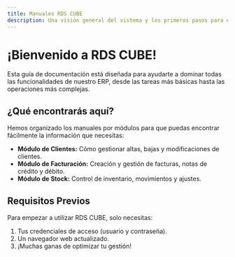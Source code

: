 ```yaml
---
title: Manuales RDS CUBE
description: Una visión general del sistema y los primeros pasos para empezar a trabajar.
---
```


# ¡Bienvenido a RDS CUBE!

Esta guía de documentación está diseñada para ayudarte a dominar todas las funcionalidades de nuestro ERP, desde las tareas más básicas hasta las operaciones más complejas.

## ¿Qué encontrarás aquí?

Hemos organizado los manuales por módulos para que puedas encontrar fácilmente la información que necesitas:

- **Módulo de Clientes:** Cómo gestionar altas, bajas y modificaciones de clientes.
- **Módulo de Facturación:** Creación y gestión de facturas, notas de crédito y débito.
- **Módulo de Stock:** Control de inventario, movimientos y ajustes.

## Requisitos Previos

Para empezar a utilizar RDS CUBE, solo necesitas:
1.  Tus credenciales de acceso (usuario y contraseña).
2.  Un navegador web actualizado.
3.  ¡Muchas ganas de optimizar tu gestión!